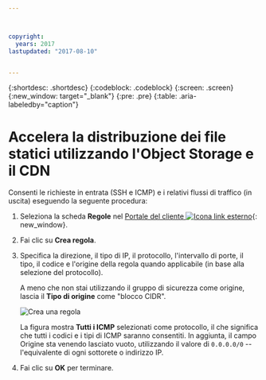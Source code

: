 ```yaml
---



copyright:
  years: 2017
lastupdated: "2017-08-10"


---
```


{:shortdesc: .shortdesc}
{:codeblock: .codeblock}
{:screen: .screen}
{:new_window: target="_blank"}
{:pre: .pre}
{:table: .aria-labeledby="caption"}

# Accelera la distribuzione dei file statici utilizzando l'Object Storage e il CDN
Consenti le richieste in entrata (SSH e ICMP) e i relativi flussi di traffico (in uscita) eseguendo la seguente procedura:

1. Seleziona la scheda **Regole** nel [Portale del cliente ![Icona link esterno](../../icons/launch-glyph.svg "Icona link esterno")](https://control.softlayer.com/){: new_window}.
2.	Fai clic su **Crea regola**.
3.	Specifica la direzione, il tipo di IP, il protocollo, l'intervallo di porte, il tipo, il codice e l'origine della regola quando applicabile (in base alla selezione del protocollo). 

	A meno che non stai utilizzando il gruppo di sicurezza come origine, lascia il **Tipo di origine** come "blocco CIDR".
	
	![Crea una regola](rule_sg.jpg)
	
	La figura mostra **Tutti i ICMP** selezionati come protocollo, il che significa che tutti i codici e i tipi di ICMP saranno consentiti. In aggiunta, il campo Origine sta venendo lasciato vuoto, utilizzando il valore di `0.0.0.0/0` -- l'equivalente di ogni sottorete o indirizzo IP.

4.	Fai clic su **OK** per terminare.
